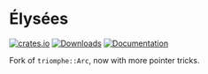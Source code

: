 # Élysées
[![crates.io](https://img.shields.io/crates/v/elysees)](https://crates.io/crates/elysees)
[![Downloads](https://img.shields.io/crates/d/elysees)](https://crates.io/crates/elysees)
[![Documentation](https://docs.rs/elysees/badge.svg)](https://docs.rs/elysees/)

Fork of `triomphe::Arc`, now with more pointer tricks.